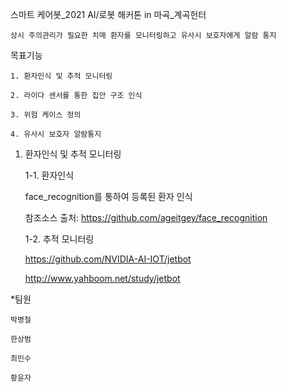 스마트 케어봇_2021 AI/로봇 해커톤 in 마곡_계곡헌터

    상시 주의관리가 필요한 치매 환자를 모니터링하고 유사시 보호자에게 알람 통지

목표기능

    1. 환자인식 및 추적 모니터링
	
    2. 라이다 센서를 통한 집안 구조 인식
	
    3. 위험 케이스 정의
	
    4. 유사시 보호자 알람통지

1. 환자인식 및 추적 모니터링

	1-1. 환자인식

	face_recognition를 통하여 등록된 환자 인식


	참조소스 출처:
	https://github.com/ageitgey/face_recognition

	1-2. 추적 모니터링

	https://github.com/NVIDIA-AI-IOT/jetbot

	http://www.yahboom.net/study/jetbot



*팀원

	박병철

	한상범

	최민수

	황윤자

